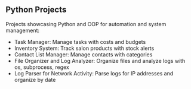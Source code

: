 ## Python Projects
Projects showcasing Python and OOP for automation and system management:
- Task Manager: Manage tasks with costs and budgets 
- Inventory System: Track salon products with stock alerts 
- Contact List Manager: Manage contacts with categories 
- File Organizer and Log Analyzer: Organize files and analyze logs with os, subprocess, regex 
- Log Parser for Network Activity: Parse logs for IP addresses and organize by date 
